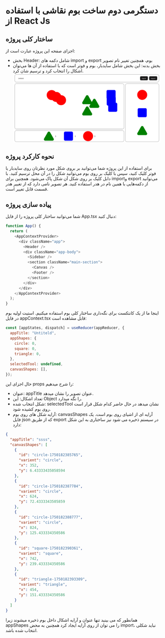 # دستگرمی دوم ساخت بوم نقاشی با استفاده از React Js

## ساختار کلی پروژه

اجزای صفحه این پروژه عبارت است از:

- بخش Header: شامل دکمه های import و export بوم، همچنین تغییر نام تصویر
- بخش بدنه: این بخش شامل سایدبار، بوم و فوتر است که با استفاده از آن ها می‌توان اشکال را انتخاب کرد و ترسیم شان کرد.
  ![Sample of project](https://github.com/mitra-gh/canvas01/blob/main/img/sample.png)

## نحوه کارکرد پروژه

برای استفاده از این پروژه شما می‌توانید بر بروی شکل مورد نظرتان روی سایدبار یا فوتر کلیک کنید، سپس با کلیک بر روی بوم می‌توانید شکل را در آن محل ترسیم کنید. با دابل کلیک بر روی شکل آن شکل پاک می‌شود. همچنین برای importو export می‌توانید از دکمه‌هایی با همین نام در هدر استفاده کنید.
هر تصویر نامی دارد که از تغییر هدر قسمت قابل تغییر است.

## پیاده سازی پروژه

شما می‌توانید ساختار کلی پروژه را از فایل App.tsx دنبال کنید:

```js
function App() {
  return (
    <AppContextProvider>
      <div className="app">
        <Header />
        <div className="app-body">
          <Sidebar />
          <section className="main-section">
            <Canvas />
            <Footer />
          </section>
        </div>
      </div>
    </AppContextProvider>
  );
}
```

اینجا ما از یک کانتکست برای نگه‌داری ساختار کلی بوم استفاده میکنیم. استیت اولیه بوم در فایل appContext.tsx قابل مشاهده است:

```js
const [appStates, dispatch] = useReducer(appReducer, {
  appTitle: "Untiteld",
  appShapes: {
    circle: 0,
    square: 0,
    triangle: 0,
  },
  selectedTool: undefined,
  canvasShapes: [],
});
```

حال اجزای این props را شرح میدهیم:

- عنوان: appTitle عنوان تصویر را نشان میدهد.
- تعداد اشکال: این Object را نگه میدارد.
- شکل انتخاب شده: selectedTool نشان میدهد در حال حاضر کدام شکل قرار است روی بوم کشیده شود.
- آرایه شکل های روی بوم: canvasShapes آرایه ای از اشیای روی بوم است.
  یک فایل json که از طریق export در سیستم ذخیره می شود نیز ساختاری به این شکل دارد:

```json
{
  "appTitle": "ssss",
  "canvasShapes": [
    {
      "id": "circle-1750182385765",
      "varient": "circle",
      "x": 352,
      "y": 6.43333435058594
    },
    {
      "id": "circle-1750182387784",
      "varient": "circle",
      "x": 624,
      "y": 72.4333343505859
    },
    {
      "id": "circle-1750182388777",
      "varient": "circle",
      "x": 824,
      "y": 125.433334350586
    },
    {
      "id": "square-1750182390361",
      "varient": "square",
      "x": 742,
      "y": 239.433334350586
    },
    {
      "id": "triangle-1750182393309",
      "varient": "triangle",
      "x": 454,
      "y": 151.433334350586
    }
  ]
}
```

همانطور که می بینید تنها عنوان و آرایه اشکال داخل بوم ذخیره میشوند زیرا appShapes را می توان از روی آرایه ایجاد کرد همچنین به محض import، نباید شکلی انتخاب شده باشد.

